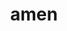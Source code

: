 ---
category: 4-letters
denotation: to be trustworthy, confirm, support
name: amen
reference_link: https://www.etymonline.com/word/amen
root_language: Semitic
root_name: a-m-n
title: amen
type: free
word_sums:
- respelling: amen
  sum: Amen
---